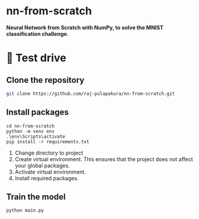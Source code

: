 # nn-from-scratch

**Neural Network from Scratch with NumPy, to solve the MNIST classification challenge.**

# 🤗 Test drive

## Clone the repository

```bash
git clone https://github.com/raj-pulapakura/nn-from-scratch.git
```

## Install packages

```
cd nn-from-scratch
python -m venv env
.\env\Scripts\activate
pip install -r requirements.txt
```

1. Change directory to project
2. Create virtual environment. This ensures that the project does not affect your global packages.
3. Activate virtual environment.
4. Install required packages.

## Train the model

```
python main.py
```
